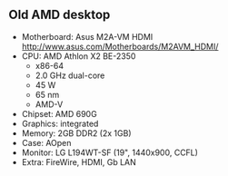 ## Old AMD desktop

* Motherboard: Asus M2A-VM HDMI http://www.asus.com/Motherboards/M2AVM_HDMI/
* CPU: AMD Athlon X2 BE-2350
  * x86-64
  * 2.0 GHz dual-core
  * 45 W
  * 65 nm
  * AMD-V
* Chipset: AMD 690G
* Graphics: integrated
* Memory: 2GB DDR2 (2x 1GB)
* Case: AOpen
* Monitor: LG L194WT-SF (19", 1440x900, CCFL)
* Extra: FireWire, HDMI, Gb LAN
